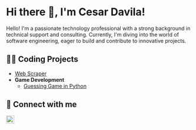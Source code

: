 <h1>Hi there 👋, I'm Cesar Davila!</h1>
  <p>Hello! I'm a passionate technology professional with a strong background in technical support and consulting. Currently, I'm diving into the world of software engineering, eager to build and contribute to innovative projects.</p>

<h2>👨‍💻 Coding Projects</h2>

- [Web Scraper](https://github.com/cesardavila03/Web_Scraper)
- <b>Game Development</b>
  - [Guessing Game in Python](https://github.com/cesardavila03/Guessing_Game)

<h2> 🤳 Connect with me</h2>

[<img align="left" alt="CesarDavila | LinkedIn" width="22px" src="https://cdn.jsdelivr.net/npm/simple-icons@v3/icons/linkedin.svg" />][linkedin]

[linkedin]: https://linkedin.com/in/cesardavila03

<!--
**CesarDavila03/CesarDavila03** is a ✨ _special_ ✨ repository because its `README.md` (this file) appears on your GitHub profile.

Here are some ideas to get you started:

- 🔭 I’m currently working on ...
- 🌱 I’m currently learning ...
- 👯 I’m looking to collaborate on ...
- 🤔 I’m looking for help with ...
- 💬 Ask me about ...
- 📫 How to reach me: ...
- 😄 Pronouns: ...
- ⚡ Fun fact: ...
-->
